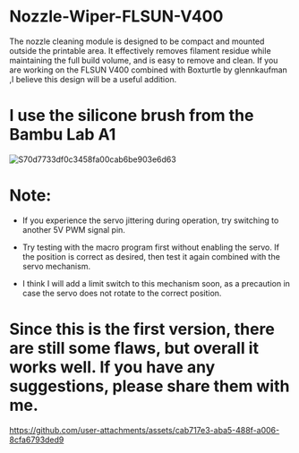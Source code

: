 # Nozzle-Wiper-FLSUN-V400
The nozzle cleaning module is designed to be compact and mounted outside the printable area. It effectively removes filament residue while maintaining the full build volume, and is easy to remove and clean.
If you are working on the FLSUN V400 combined with Boxturtle by glennkaufman
,I believe this design will be a useful addition.

# I use the silicone brush from the Bambu Lab A1
![S70d7733df0c3458fa00cab6be903e6d63](https://github.com/user-attachments/assets/5553a32e-ab44-49d1-b9df-2b99512bc3e6)

# Note:
 - If you experience the servo jittering during operation, try switching to another 5V PWM signal pin.
 
 - Try testing with the macro program first without enabling the servo. If the position is correct as desired, then test it again combined with the servo mechanism.

 - I think I will add a limit switch to this mechanism soon, as a precaution in case the servo does not rotate to the correct position.

# Since this is the first version, there are still some flaws, but overall it works well. If you have any suggestions, please share them with me.

https://github.com/user-attachments/assets/cab717e3-aba5-488f-a006-8cfa6793ded9

